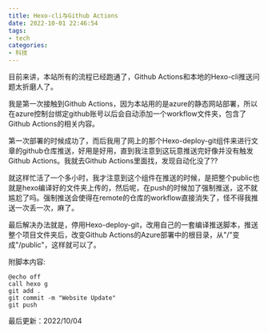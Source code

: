 ```yaml
---
title: Hexo-cli与Github Actions
date: 2022-10-01 22:46:54
tags:
- tech
categories:
- 科技
---
```

目前来讲，本站所有的流程已经跑通了，Github Actions和本地的Hexo-cli推送问题太折磨人了。

<!-- more -->

我是第一次接触到Github Actions，因为本站用的是azure的静态网站部署，所以在azure控制台绑定github账号以后会自动添加一个workflow文件夹，包含了Github Actions的相关内容。

第一次部署的时候成功了，而后我用了网上的那个Hexo-deploy-git组件来进行文章的github仓库推送，好用是好用，直到我注意到这玩意推送完好像并没有触发Github Actions。我就去Github Actions里面找，发现自动化没了??

就这样忙活了一个多小时，我才注意到这个组件在推送的时候，是把整个public也就是hexo编译好的文件夹上传的，然后呢，在push的时候加了强制推送，这不就尴尬了吗。强制推送会使得在remote的仓库的workflow直接消失了，怪不得我推送一次丢一次，麻了。

最后解决办法就是，停用Hexo-deploy-git，改用自己的一套编译推送脚本，推送整个项目文件夹后，改变Github Actions的Azure部署中的根目录，从"/"变成"/public"，这样就可以了。

附脚本内容:

```batch
@echo off
call hexo g
git add .
git commit -m "Website Update"
git push
```

最后更新：2022/10/04
